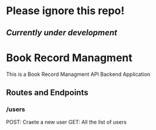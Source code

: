 # Please ignore this repo!
## *Currently under development*

# Book Record Managment  
This is a Book Record Managment API Backend Application  

## Routes and Endpoints


### /users
POST: Craete a new user
GET: All the list of users

